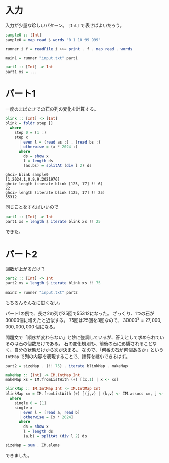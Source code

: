 # 入力

入力が少量な珍しいパターン。
`[Int]` で表せばよいだろう。

```haskell
sample0 :: [Int]
sample0 = map read $ words "0 1 10 99 999"

runner i f = readFile i >>= print . f . map read . words

main1 = runner "input.txt" part1

part1 :: [Int] -> Int
part1 xs = ...
```

# パート1

一度のまばたきでの石の列の変化を計算する。

```haskell
blink :: [Int] -> [Int]
blink = foldr step []
  where
    step 0 = (1 :)
    step x
      | even l = (read as :) . (read bs :)
      | otherwise = (x * 2024 :)
      where
        ds = show x
        l = length ds
        (as,bs) = splitAt (div l 2) ds
```

```
ghci> blink sample0
[1,2024,1,0,9,9,2021976]
ghci> length (iterate blink [125, 17] !! 6)
22
ghci> length (iterate blink [125, 17] !! 25)
55312
```

同じことをすればいいので

```haskell
part1 :: [Int] -> Int
part1 xs = length $ iterate blink xs !! 25
```

できた。

# パート2

回数が上がるだけ？

```haskell
part2 :: [Int] -> Int
part2 xs = length $ iterate blink xs !! 75

main2 = runner "input.txt" part2
```

もちろんそんなに甘くない。

パート1の例で、長さ2の列が25回で55312になった。
ざっくり、1つの石が30000個に増えたと近似する。
75回は25回を3回なので、 $30000 ^ 3 = 27,000,000,000,000$ 個になる。

問題文で「順序が変わらない」と妙に強調しているが、答えとして求められているのは石の個数だけである。
石の変化規則も、前後の石に影響されることなく、自分の状態だけから次が決まる。
なので、「何番の石が何個あるか」という `IntMap` で列の内容を表現することで、計算を縮小できるはず。

```haskell
part2 = sizeMap . (!! 75) . iterate blinkMap . makeMap

makeMap :: [Int] -> IM.IntMap Int
makeMap xs = IM.fromListWith (+) [(x,1) | x <- xs]

blinkMap :: IM.IntMap Int -> IM.IntMap Int
blinkMap xm = IM.fromListWith (+) [(j,v) | (k,v) <- IM.assocs xm, j <- single k]
  where
    single 0 = [1]
    single x
      | even l = [read a, read b]
      | otherwise = [x * 2024]
      where
        ds = show x
        l = length ds
        (a,b) = splitAt (div l 2) ds

sizeMap = sum . IM.elems
```

できました。
